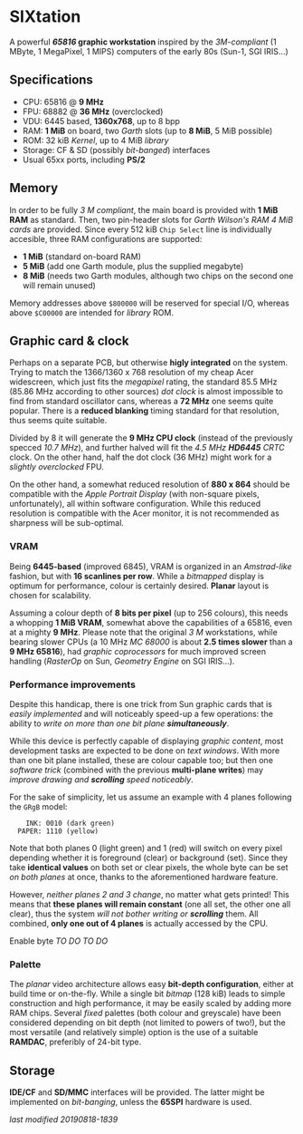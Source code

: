 # SIXtation

A powerful **_65816_ graphic workstation**
inspired by the _3M-compliant_ (1 MByte,
1 MegaPixel, 1 MIPS) computers of the early 80s
(Sun-1, SGI IRIS...)

## Specifications

- CPU: 65816 @ **9 MHz**
- FPU: 68882 @ **36 MHz** (overclocked)
- VDU: 6445 based, **1360x768**, up to 8 bpp
- RAM: **1 MiB** on board, two _Garth_ slots
(up to **8 MiB**, 5 MiB possible)
- ROM: 32 kiB _Kernel_, up to 4 MiB _library_
- Storage: CF & SD (possibly _bit-banged_) interfaces
- Usual 65xx ports, including **PS/2**

## Memory

In order to be fully _3 M compliant_, the main board is provided with **1 MiB RAM** as
standard. Then, two pin-header slots for _Garth Wilson's RAM 4 MiB cards_ are provided.
Since every 512 kiB `Chip Select` line is individually accesible, three RAM configurations
are supported:

- **1 MiB** (standard on-board RAM)
- **5 MiB** (add one Garth module, plus the supplied megabyte)
- **8 MiB** (needs two Garth modules, although two chips on the second one will remain unused)

Memory addresses above `$800000` will be reserved for special I/O, whereas above `$C00000`
are intended for _library_ ROM.

## Graphic card & clock

Perhaps on a separate PCB, but otherwise **higly integrated** on the system. Trying to
match the 1366/1360 x 768 resolution of my cheap Acer widescreen, which just fits the
_megapixel_ rating, the standard 85.5 MHz (85.86 MHz according to other sources) _dot clock_
is almost impossible to find from standard oscillator cans, whereas a **72 MHz** one seems
quite popular. There is a **reduced blanking** timing standard for that resolution, thus
seems quite suitable.

Divided by 8 it will generate the **9 MHz CPU clock** (instead of the previously specced
_10.7 MHz_), and further halved will fit the _4.5 MHz **HD6445** CRTC_ clock. On the other
hand, half the dot clock (36 MHz) might work for a _slightly overclocked_ FPU.

On the other hand, a somewhat reduced resolution of **880 x 864** should be compatible
with the _Apple Portrait Display_ (with non-square pixels, unfortunately), all
within software configuration. While this reduced resolution is compatible with the
Acer monitor, it is not recommended as sharpness will be sub-optimal.

### VRAM

Being **6445-based** (improved 6845), VRAM is organized in an _Amstrad-like_ fashion, but
with **16 scanlines per row**. While a _bitmapped_ display is optimum for performance,
colour is certainly desired. **Planar** layout is chosen for scalability.

Assuming a colour depth of **8 bits per pixel** (up to 256 colours), this needs a whopping
**1 MiB VRAM**, somewhat above the capabilities of a 65816, even at a mighty **9 MHz**.
Please note that the original _3 M_ workstations, while bearing slower CPUs (a 10 MHz
_MC 68000_ is about **2.5 times slower** than a **9 MHz 65816**), had _graphic coprocessors_
for much improved screen handling (_RasterOp_ on Sun, _Geometry Engine_ on SGI IRIS...).

### Performance improvements

Despite this handicap, there is one trick from Sun graphic cards that is _easily
implemented_ and will noticeably speed-up a few operations: the ability to _write on more
than one bit plane **simultaneously**_.

While this device is perfectly capable of displaying _graphic content_, most development
tasks are expected to be done on _text windows_. With more than one bit plane installed,
these are colour capable too; but then one _software trick_ (combined with the previous
**multi-plane writes**) may _improve drawing and **scrolling** speed noticeably_.

For the sake of simplicity, let us assume an example with 4 planes following the `GRgB` model:
```
    INK: 0010 (dark green)
  PAPER: 1110 (yellow)
```

Note that both planes 0 (light green) and 1 (red) will switch on every pixel depending
whether it is foreground (clear) or background (set). Since they take **identical values**
on both set or clear pixels, the whole byte can be set _on both planes_ at once, thanks
to the aforementioned hardware feature.

However, _neither planes 2 and 3 change_, no matter what gets printed! This means that
**these planes will remain constant** (one all set, the other one all clear), thus the
system _will not bother writing or **scrolling**_ them. All combined, **only one out of
4 planes** is actually accessed by the CPU.

Enable byte _TO DO TO DO_

### Palette

The _planar_ video architecture allows easy **bit-depth configuration**, either at
build time or on-the-fly. While a single bit _bitmap_ (128 kiB) leads to simple
construction and high performance, it may be easily scaled by adding more RAM chips.
Several _fixed_ palettes (both colour and greyscale) have been considered depending on
bit depth (not limited to powers of two!), but the most versatile (and relatively simple)
option is the use of a suitable **RAMDAC**, preferibly of 24-bit type.

## Storage

**IDE/CF** and **SD/MMC** interfaces will be provided. The latter might be implemented on
_bit-banging_, unless the **65SPI** hardware is used. 

_last modified 20190818-1839_
